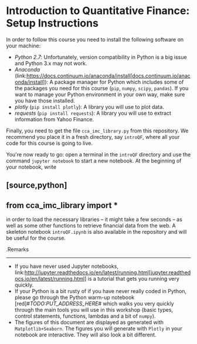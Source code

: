 # Introduction to Quantitative Finance: Setup Instructions

In order to follow this course you need to install the following software on
your machine:

* *Python 2.7*: Unfortunately, version compatibility in Python is a big issue
and  Python 3.x may not work.
* *Anaconda*
(link:https://docs.continuum.io/anaconda/install[docs.continuum.io/anaconda/install]):
A package manager for Python which includes some of the packages you need for
this course (`pip`, `numpy`, `scipy`, `pandas`). If you want to manage your
Python environment in your own way, make sure you have those installed.
* *plotly* (`pip install plotly`): A library you will use to plot data.
* *requests* (`pip install requests`): A library you will use to extract
information from Yahoo Finance.

Finally, you need to get the file `cca_imc_library.py` from
this repository. We recommend you place it in a fresh
directory, say `introQF`, where all your code for this course is going to live.

You're now ready to go: open a terminal in the `introQF` directory and use the
command `jupyter notebook` to start a new notebook. At the beginning of your
notebook, write

[source,python]
----
from cca_imc_library import *
----

in order to load the necessary libraries – it might take a few seconds – as
well as some other functions to retrieve financial data from the web.
A skeleton notebook `introQF.ipynb` is also available in the repository and will be useful for the course.

.Remarks
****

* If you have never used Jupyter notebooks, link:http://jupyter.readthedocs.io/en/latest/running.html[jupyter.readthedocs.io/en/latest/running.html] is a tutorial that gets you running very quickly.
* If your Python is a bit rusty of if you have never really coded in Python, please go through the Python warm-up notebook [red]#*TODO:PUT_ADDRESS_HERE*# which walks you very quickly through the main tools you will use in this workshop (basic types, control statements, functions, lambdas and a bit of `numpy`).
* The figures of this document are displayed as generated with `Matplotlib+Seaborn`. The figures you will generate with `Plotly` in your notebook are interactive. They will also look a bit different.

